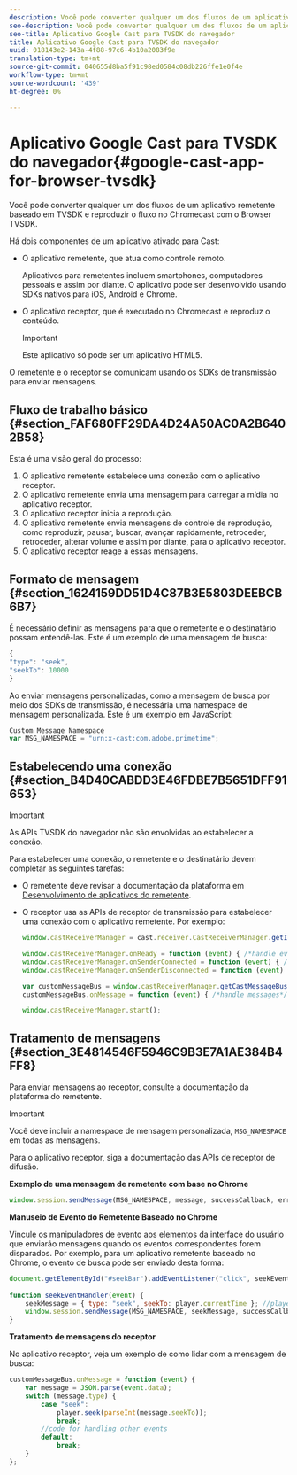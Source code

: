 ```yaml
---
description: Você pode converter qualquer um dos fluxos de um aplicativo remetente baseado em TVSDK e reproduzir o fluxo no Chromecast com o Browser TVSDK.
seo-description: Você pode converter qualquer um dos fluxos de um aplicativo remetente baseado em TVSDK e reproduzir o fluxo no Chromecast com o Browser TVSDK.
seo-title: Aplicativo Google Cast para TVSDK do navegador
title: Aplicativo Google Cast para TVSDK do navegador
uuid: 018143e2-143a-4f88-97c6-4b10a2083f9e
translation-type: tm+mt
source-git-commit: 040655d8ba5f91c98ed0584c08db226ffe1e0f4e
workflow-type: tm+mt
source-wordcount: '439'
ht-degree: 0%

---
```



# Aplicativo Google Cast para TVSDK do navegador{#google-cast-app-for-browser-tvsdk}

Você pode converter qualquer um dos fluxos de um aplicativo remetente baseado em TVSDK e reproduzir o fluxo no Chromecast com o Browser TVSDK.

<!--<a id="section_87CE5D6D46F0439EB6E63A742D6DD9C8"></a>-->

Há dois componentes de um aplicativo ativado para Cast:

* O aplicativo remetente, que atua como controle remoto.

   Aplicativos para remetentes incluem smartphones, computadores pessoais e assim por diante. O aplicativo pode ser desenvolvido usando SDKs nativos para iOS, Android e Chrome.
* O aplicativo receptor, que é executado no Chromecast e reproduz o conteúdo.

   >[!IMPORTANT]
   >
   >Este aplicativo só pode ser um aplicativo HTML5.

O remetente e o receptor se comunicam usando os SDKs de transmissão para enviar mensagens.

## Fluxo de trabalho básico {#section_FAF680FF29DA4D24A50AC0A2B6402B58}

Esta é uma visão geral do processo:

1. O aplicativo remetente estabelece uma conexão com o aplicativo receptor.
1. O aplicativo remetente envia uma mensagem para carregar a mídia no aplicativo receptor.
1. O aplicativo receptor inicia a reprodução.
1. O aplicativo remetente envia mensagens de controle de reprodução, como reproduzir, pausar, buscar, avançar rapidamente, retroceder, retroceder, alterar volume e assim por diante, para o aplicativo receptor.
1. O aplicativo receptor reage a essas mensagens.

## Formato de mensagem {#section_1624159DD51D4C87B3E5803DEEBCB6B7}

É necessário definir as mensagens para que o remetente e o destinatário possam entendê-las. Este é um exemplo de uma mensagem de busca:

```js
{ 
"type": "seek", 
"seekTo": 10000 
} 
```

Ao enviar mensagens personalizadas, como a mensagem de busca por meio dos SDKs de transmissão, é necessária uma namespace de mensagem personalizada. Este é um exemplo em JavaScript:

```js
Custom Message Namespace 
var MSG_NAMESPACE = "urn:x-cast:com.adobe.primetime"; 
```

## Estabelecendo uma conexão {#section_B4D40CABDD3E46FDBE7B5651DFF91653}

>[!IMPORTANT]
>
>As APIs TVSDK do navegador não são envolvidas ao estabelecer a conexão.

Para estabelecer uma conexão, o remetente e o destinatário devem completar as seguintes tarefas:

* O remetente deve revisar a documentação da plataforma em [Desenvolvimento de aplicativos do remetente](https://developers.google.com/cast/docs/sender_apps).
* O receptor usa as APIs de receptor de transmissão para estabelecer uma conexão com o aplicativo remetente. Por exemplo:

   ```js
   window.castReceiverManager = cast.receiver.CastReceiverManager.getInstance(); 
   
   window.castReceiverManager.onReady = function (event) { /*handle event*/ }; 
   window.castReceiverManager.onSenderConnected = function (event) { /*handle event*/ }; 
   window.castReceiverManager.onSenderDisconnected = function (event) { /*handle event*/ }; 
   
   var customMessageBus = window.castReceiverManager.getCastMessageBus(MSG_NAMESPACE); 
   customMessageBus.onMessage = function (event) { /*handle messages*/ }; 
   
   window.castReceiverManager.start(); 
   ```

## Tratamento de mensagens {#section_3E4814546F5946C9B3E7A1AE384B4FF8}

Para enviar mensagens ao receptor, consulte a documentação da plataforma do remetente.

>[!IMPORTANT]
>
>Você deve incluir a namespace de mensagem personalizada, `MSG_NAMESPACE` em todas as mensagens.

Para o aplicativo receptor, siga a documentação das APIs de receptor de difusão.

**Exemplo de uma mensagem de remetente com base no Chrome**

```js
window.session.sendMessage(MSG_NAMESPACE, message, successCallback, errorCallback); //https://developers.google.com/cast/docs/reference/chrome/chrome.cast.Session#sendMessage
```

**Manuseio de Evento do Remetente Baseado no Chrome**

Vincule os manipuladores de evento aos elementos da interface do usuário que enviarão mensagens quando os eventos correspondentes forem disparados. Por exemplo, para um aplicativo remetente baseado no Chrome, o evento de busca pode ser enviado desta forma:

```js
document.getElementById("#seekBar").addEventListener("click", seekEventHandler); 
   
function seekEventHandler(event) { 
    seekMessage = { type: "seek", seekTo: player.currentTime }; //player is an instance of AdobePSDK.MediaPlayer 
    window.session.sendMessage(MSG_NAMESPACE, seekMessage, successCallback, errorCallback); 
} 
```

**Tratamento de mensagens do receptor**

No aplicativo receptor, veja um exemplo de como lidar com a mensagem de busca:

```js
customMessageBus.onMessage = function (event) { 
    var message = JSON.parse(event.data); 
    switch (message.type) { 
        case "seek":  
            player.seek(parseInt(message.seekTo)); 
            break; 
        //code for handling other events 
        default:  
            break; 
    } 
}; 
```

